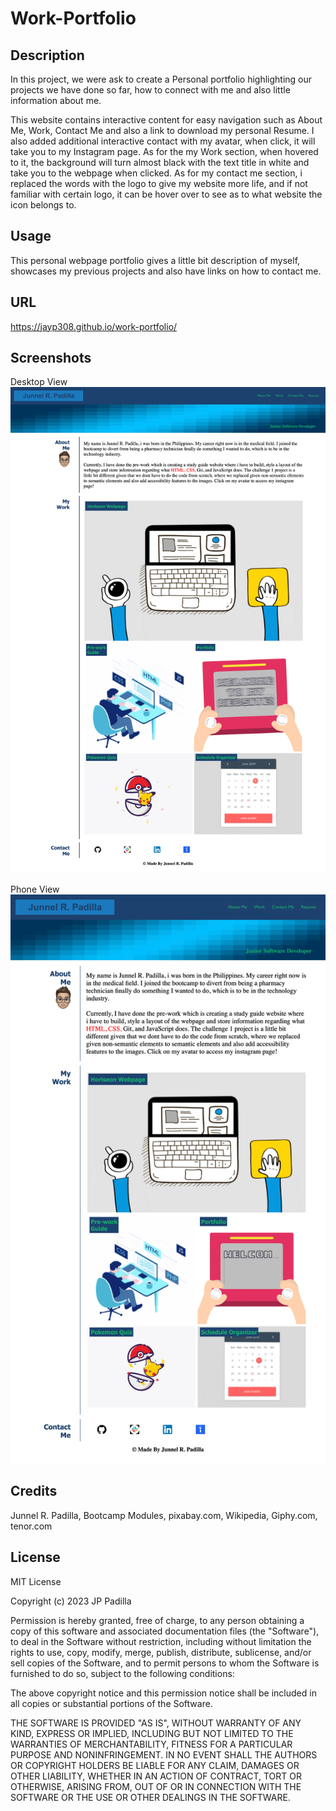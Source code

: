 # Work-Portfolio

## Description

In this project, we were ask to create a Personal portfolio highlighting our
projects we have done so far, how to connect with me and also little information
about me.

This website contains interactive content for easy navigation such as 
About Me, Work, Contact Me and also a link to download my personal Resume.
I also added additional interactive contact with my avatar, when click, it will
take you to my Instagram page. As for the my Work section, when hovered to it, the background will turn almost black with the text title in white and take you to the webpage when clicked. As for my contact me section, i replaced the words with
the logo to give my website more life, and if not familiar with certain logo, it can be hover over to see as to what website the icon belongs to.

## Usage

This personal webpage portfolio gives a little bit description of myself, showcases my previous projects and also have links on how to contact me.

## URL

https://jayp308.github.io/work-portfolio/

## Screenshots

Desktop View
<img src="./assets/images/updated-desktopview-port.png"/>

Phone View
<img src="./assets/images/updated-phoneview-port.png"/>

## Credits

Junnel R. Padilla, Bootcamp Modules, pixabay.com, Wikipedia, Giphy.com, tenor.com

## License

MIT License

Copyright (c) 2023 JP Padilla

Permission is hereby granted, free of charge, to any person obtaining a copy
of this software and associated documentation files (the "Software"), to deal
in the Software without restriction, including without limitation the rights
to use, copy, modify, merge, publish, distribute, sublicense, and/or sell
copies of the Software, and to permit persons to whom the Software is
furnished to do so, subject to the following conditions:

The above copyright notice and this permission notice shall be included in all
copies or substantial portions of the Software.

THE SOFTWARE IS PROVIDED "AS IS", WITHOUT WARRANTY OF ANY KIND, EXPRESS OR
IMPLIED, INCLUDING BUT NOT LIMITED TO THE WARRANTIES OF MERCHANTABILITY,
FITNESS FOR A PARTICULAR PURPOSE AND NONINFRINGEMENT. IN NO EVENT SHALL THE
AUTHORS OR COPYRIGHT HOLDERS BE LIABLE FOR ANY CLAIM, DAMAGES OR OTHER
LIABILITY, WHETHER IN AN ACTION OF CONTRACT, TORT OR OTHERWISE, ARISING FROM,
OUT OF OR IN CONNECTION WITH THE SOFTWARE OR THE USE OR OTHER DEALINGS IN THE
SOFTWARE.